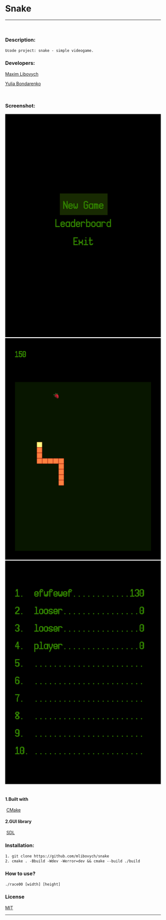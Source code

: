 # Snake
___
​
### Description:
    Ucode project: snake - simple videogame.
### Developers:
 [Maxim Libovych](https://github.com/mlibovych)

 [Yulia Bondarenko](https://github.com/kali-y23)

​
### Screenshot:
 ![Example](./menu.png)
 ![Example](./game.png)
 ![Example](./board.png)
​
#### 1.Built with
​
 [CMake](https://cmake.org)
​
#### 2.GUI library
​
 [SDL](https://www.libsdl.org/)

### Installation:
    1. git clone https://github.com/mlibovych/snake
    2. cmake . -Bbuild -Wdev -Werror=dev && cmake --build ./build

### How to use?
    ./race00 [width] [height]


### License
[MIT](https://choosealicense.com/licenses/mit/)

---